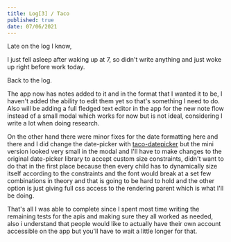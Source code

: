 ```yaml
---
title: Log[3] / Taco
published: true
date: 07/06/2021
---
```


Late on the log I know,

I just fell asleep after waking up at 7, so didn't write anything and just woke up right before work today.

Back to the log.

The app now has notes added to it and in the format that I wanted it to be, I haven't added the ability to edit them yet so that's something I need to do. Also will be adding a full fledged text editor in the app for the new note flow instead of a small modal which works for now but is not ideal, considering I write a lot when doing research.

On the other hand there were minor fixes for the date formatting here and there and I did change the date-picker with [taco-datepicker](https://taco-datepicker.vercel.app/) but the mini version looked very small in the modal and I'll have to make changes to the original date-picker library to accept custom size constraints, didn't want to do that in the first place because then every child has to dynamically size itself according to the constraints and the font would break at a set few combinations in theory and that is going to be hard to hold and the other option is just giving full css access to the rendering parent which is what I'll be doing.

That's all I was able to complete since I spent most time writing the remaining tests for the apis and making sure they all worked as needed, also i understand that people would like to actually have their own account accessible on the app but you'll have to wait a little longer for that.
